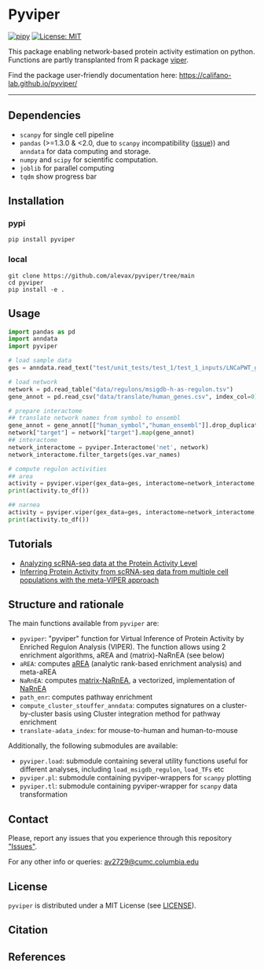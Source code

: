 # Pyviper
[![pipy](https://img.shields.io/pypi/v/pyviper?color=informational)](https://pypi.python.org/pypi/pyviper)
[![License: MIT](https://img.shields.io/badge/License-MIT-yellow.svg)](https://opensource.org/licenses/MIT)

This package enabling network-based protein activity estimation on python. Functions are partly transplanted from R package [viper](https://www.bioconductor.org/packages/release/bioc/html/viper.html
).

Find the package user-friendly documentation here: https://califano-lab.github.io/pyviper/

---

## Dependencies
- `scanpy` for single cell pipeline
- `pandas` (>=1.3.0 & <2.0, due to `scanpy` incompatibility ([issue](https://github.com/scverse/scanpy/issues/2564))) and `anndata` for data computing and storage. 
- `numpy` and `scipy`  for scientific computation.
- `joblib` for parallel computing
- `tqdm` show progress bar

## Installation
### pypi
```shell
pip install pyviper
```
### local
```shell
git clone https://github.com/alevax/pyviper/tree/main
cd pyviper
pip install -e .
```

## Usage
```python
import pandas as pd
import anndata
import pyviper

# load sample data
ges = anndata.read_text("test/unit_tests/test_1/test_1_inputs/LNCaPWT_gExpr_GES.tsv").T

# load network
network = pd.read_table("data/regulons/msigdb-h-as-regulon.tsv")
gene_annot = pd.read_csv("data/translate/human_genes.csv", index_col=0)

# prepare interactome
## translate network names from symbol to ensembl
gene_annot = gene_annot[["human_symbol","human_ensembl"]].drop_duplicates().set_index("human_symbol")["human_ensembl"].to_dict()
network["target"] = network["target"].map(gene_annot)
## interactome
network_interactome = pyviper.Interactome('net', network)
network_interactome.filter_targets(ges.var_names)

# compute regulon activities
## area
activity = pyviper.viper(gex_data=ges, interactome=network_interactome, enrichment="area")
print(activity.to_df())

## narnea
activity = pyviper.viper(gex_data=ges, interactome=network_interactome, enrichment="narnea")
print(activity.to_df())
```

## Tutorials
- [Analyzing scRNA-seq data at the Protein Activity Level]()
- [Inferring Protein Activity from scRNA-seq data from multiple cell populations with the meta-VIPER approach]()

## Structure and rationale

The main functions available from `pyviper` are:
- `pyviper`: "pyviper" function for Virtual Inference of Protein Activity by Enriched Regulon Analysis (VIPER). The function allows using 2 enrichment algorithms, aREA and (matrix)-NaRnEA (see below)
- `aREA`: computes [aREA](https://www.nature.com/articles/ng.3593) (analytic rank-based enrichment analysis) and meta-aREA
- `NaRnEA`: computes [matrix-NaRnEA](https://www.biorxiv.org/content/10.1101/2021.05.20.445002v5), a vectorized, implementation of [NaRnEA](https://www.mdpi.com/1099-4300/25/3/542)
- `path_enr`: computes pathway enrichment
- `compute_cluster_stouffer_anndata`: computes signatures on a cluster-by-cluster basis using Cluster integration method for pathway enrichment
- `translate-adata_index`: for mouse-to-human and human-to-mouse

Additionally, the following submodules are available:
- `pyviper.load`: submodule containing several utility functions useful for different analyses, including `load_msigdb_regulon`, `load_TFs` etc
- `pyviper.pl`: submodule containing pyviper-wrappers for `scanpy` plotting
- `pyviper.tl`: submodule containing pyviper-wrapper for `scanpy` data transformation

## Contact
Please, report any issues that you experience through this repository ["Issues"]().

For any other info or queries: av2729@cumc.columbia.edu

## License
`pyviper` is distributed under a MIT License (see [LICENSE]()).


## Citation


## References


  
